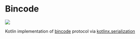 # Bincode


[![](https://img.shields.io/badge/license-MIT-blue.svg)](https://opensource.org/licenses/MIT)


Kotlin implementation of [bincode](https://github.com/bincode-org/bincode) protocol via [kotlinx.serialization](https://github.com/Kotlin/kotlinx.serialization)
